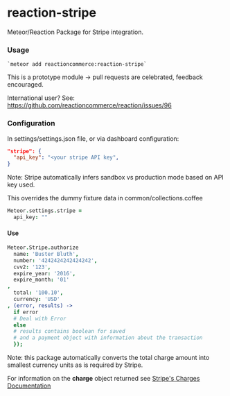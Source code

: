 reaction-stripe
===============

Meteor/Reaction Package for Stripe integration.

### Usage
```console
`meteor add reactioncommerce:reaction-stripe`
```

This is a prototype module -> pull requests are celebrated, feedback encouraged.

International user? See: https://github.com/reactioncommerce/reaction/issues/96

### Configuration
In settings/settings.json file, or via dashboard configuration:
```json
"stripe": {
  "api_key": "<your stripe API key",
}
```
Note: Stripe automatically infers sandbox vs production mode based on API key used.

This overrides the dummy fixture data in common/collections.coffee

```coffeescript
Meteor.settings.stripe =
  api_key: ""
```

#### Use

```coffeescript
Meteor.Stripe.authorize
  name: 'Buster Bluth',
  number: '4242424242424242',
  cvv2: '123',
  expire_year: '2016',
  expire_month: '01'
,
  total: '100.10',
  currency: 'USD'
, (error, results) ->
  if error
  # Deal with Error
  else
  # results contains boolean for saved
  # and a payment object with information about the transaction
  });
```
Note: this package automatically converts the total charge amount into smallest currency units as is required by Stripe.

For information on the **charge** object returned see [Stripe's Charges Documentation](https://stripe.com/docs/api#charges)
